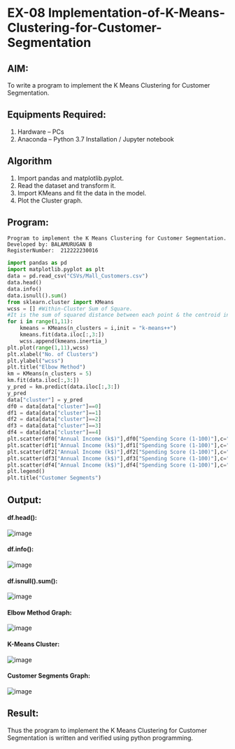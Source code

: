 # EX-08 Implementation-of-K-Means-Clustering-for-Customer-Segmentation

## AIM:
To write a program to implement the K Means Clustering for Customer Segmentation.

## Equipments Required:
1. Hardware – PCs
2. Anaconda – Python 3.7 Installation / Jupyter notebook

## Algorithm
1. Import pandas and matplotlib.pyplot.
2. Read the dataset and transform it.
3. Import KMeans and fit the data in the model.
4. Plot the Cluster graph.

## Program:
```
Program to implement the K Means Clustering for Customer Segmentation.
Developed by: BALAMURUGAN B
RegisterNumber:  212222230016
```
```PYTHON
import pandas as pd                      
import matplotlib.pyplot as plt          
data = pd.read_csv("CSVs/Mall_Customers.csv")
data.head()
data.info() 
data.isnull().sum()
from sklearn.cluster import KMeans
wcss = [] #Within-Cluster Sum of Square.
#It is the sum of squared distance between each point & the centroid in a cluster. 
for i in range(1,11):
    kmeans = KMeans(n_clusters = i,init = "k-means++")
    kmeans.fit(data.iloc[:,3:])
    wcss.append(kmeans.inertia_) 
plt.plot(range(1,11),wcss)
plt.xlabel("No. of Clusters")
plt.ylabel("wcss")
plt.title("Elbow Method")
km = KMeans(n_clusters = 5)
km.fit(data.iloc[:,3:]) 
y_pred = km.predict(data.iloc[:,3:])
y_pred
data["cluster"] = y_pred
df0 = data[data["cluster"]==0]
df1 = data[data["cluster"]==1]
df2 = data[data["cluster"]==2]
df3 = data[data["cluster"]==3]
df4 = data[data["cluster"]==4]
plt.scatter(df0["Annual Income (k$)"],df0["Spending Score (1-100)"],c="red",label="cluster0")
plt.scatter(df1["Annual Income (k$)"],df1["Spending Score (1-100)"],c="black",label="clusterl")
plt.scatter(df2["Annual Income (k$)"],df2["Spending Score (1-100)"],c="blue",label="cluster2")
plt.scatter(df3["Annual Income (k$)"],df3["Spending Score (1-100)"],c="green",label="cluster3")
plt.scatter(df4["Annual Income (k$)"],df4["Spending Score (1-100)"],c="magenta",label="cluster4")
plt.legend()
plt.title("Customer Segments")
```
## Output:
#### df.head():
![image](https://github.com/BALA291/Implementation-of-K-Means-Clustering-for-Customer-Segmentation/assets/120717501/32b0cb7b-5e7c-4f62-89cc-bc91adcba62a)

#### df.info():
![image](https://github.com/BALA291/Implementation-of-K-Means-Clustering-for-Customer-Segmentation/assets/120717501/96015dee-9ae7-4e01-aaa9-17bc93f016d0)

#### df.isnull().sum():
![image](https://github.com/BALA291/Implementation-of-K-Means-Clustering-for-Customer-Segmentation/assets/120717501/f852f8fd-5830-4233-af6d-37f1a4bddc8e)

#### Elbow Method Graph:
![image](https://github.com/BALA291/Implementation-of-K-Means-Clustering-for-Customer-Segmentation/assets/120717501/3c0cbff6-3471-4443-9b51-91a59c5fce0e)

#### K-Means Cluster:
![image](https://github.com/BALA291/Implementation-of-K-Means-Clustering-for-Customer-Segmentation/assets/120717501/ede840c3-09b1-45c6-936b-93b8cf08a8e9)

#### Customer Segments Graph:
![image](https://github.com/BALA291/Implementation-of-K-Means-Clustering-for-Customer-Segmentation/assets/120717501/7f1d6358-c2c9-4c77-8bef-57c4b409a5f2)

## Result:
Thus the program to implement the K Means Clustering for Customer Segmentation is written and verified using python programming.
